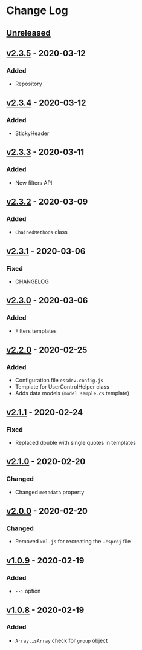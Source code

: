 # Change Log

## [Unreleased]

## [v2.3.5] - 2020-03-12
### Added
- Repository

## [v2.3.4] - 2020-03-12
### Added
- StickyHeader

## [v2.3.3] - 2020-03-11
### Added
- New filters API

## [v2.3.2] - 2020-03-09
### Added
- `ChainedMethods` class

## [v2.3.1] - 2020-03-06
### Fixed
- CHANGELOG

## [v2.3.0] - 2020-03-06
### Added
- Filters templates

## [v2.2.0] - 2020-02-25
### Added
- Configuration file `essdev.config.js`
- Template for UserControlHelper class
- Adds data models (`model_sample.cs` template)

## [v2.1.1] - 2020-02-24
### Fixed
- Replaced double with single quotes in templates

## [v2.1.0] - 2020-02-20
### Changed
- Changed `metadata` property

## [v2.0.0] - 2020-02-20
### Changed
- Removed `xml-js` for recreating the `.csproj` file

## [v1.0.9] - 2020-02-19
### Added
- `--i` option

## [v1.0.8] - 2020-02-19
### Added
- `Array.isArray` check for `group` object


[Unreleased]: https://github.com/kapantzak/ess-dev/compare/master...develop
[v2.3.5]: https://github.com/kapantzak/ess-dev/compare/v2.3.4...v2.3.5
[v2.3.4]: https://github.com/kapantzak/ess-dev/compare/v2.3.3...v2.3.4
[v2.3.3]: https://github.com/kapantzak/ess-dev/compare/v2.3.2...v2.3.3
[v2.3.2]: https://github.com/kapantzak/ess-dev/compare/v2.3.1...v2.3.2
[v2.3.1]: https://github.com/kapantzak/ess-dev/compare/v2.3.0...v2.3.1
[v2.3.0]: https://github.com/kapantzak/ess-dev/compare/v2.3.0...v2.2.0
[v2.2.0]: https://github.com/kapantzak/ess-dev/compare/v2.2.0...v2.1.1
[v2.1.1]: https://github.com/kapantzak/ess-dev/compare/v2.1.1...v2.1.0
[v2.1.0]: https://github.com/kapantzak/ess-dev/compare/v2.1.0...v2.0.0
[v2.0.0]: https://github.com/kapantzak/ess-dev/compare/v2.2.0...v2.1.1
[v1.0.9]: https://github.com/kapantzak/ess-dev/compare/v1.0.9...v1.0.8
[v1.0.8]: https://github.com/kapantzak/ess-dev/compare/v1.0.8...v1.0.7
